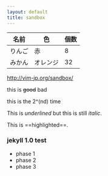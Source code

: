 ```yaml
---
layout: default
title: sandbox
---
```


|名前  |色      |個数|
|------|--------|----|
|りんご|赤      |   8|
|みかん|オレンジ|  32|

http://vim-jp.org/sandbox/

this is ~~good~~ bad

this is the 2^(nd) time

This is _underlined_ but this is still *italic*.

This is ==highlighted==.

### jekyll 1.0 test

* phase 1
* phase 2
* phase 3
